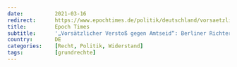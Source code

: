 ```yaml
---
date:          2021-03-16
redirect:      https://www.epochtimes.de/politik/deutschland/vorsaetzlicher-verstoss-gegen-amtseid-berliner-richter-klagt-gegen-corona-politik-a3471107.html
title:         Epoch Times
subtitle:      '„Vorsätzlicher Verstoß gegen Amtseid“: Berliner Richter klagt gegen Corona-Politik'
country:       DE
categories:    [Recht, Politik, Widerstand]
tags:          [grundrechte]
---
```

